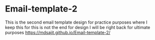# Email-template-2
This is the second email template design for practice purposes where I keep this for this is not the end for design I will be right back for ultimate purposes
https://mdsajit.github.io/Email-template-2/
